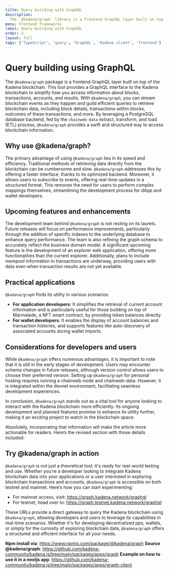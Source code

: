 ```yaml
---
title: Query building with GraphQL
description:
  The `@kadena/graph` library is a frontend GraphQL layer built on top of the Kadena blockchain that provides drill-down access to real-time and historical data.
menu: Frontend frameworks
label: Query building with GraphQL
order: 2
layout: full
tags: ['TypeScript', 'query', 'GraphQL', 'Kadena client', 'frontend']
---
```


# Query building using GraphQL

The `@kadena/graph` package is a frontend GraphQL layer built on top of the Kadena blockchain.
This tool provides a GraphQL interface to the Kadena blockchain to simplify how you access information about blocks, transactions, accounts, and results.
With `@kadena/graph`, you can stream blockchain events as they happen and guild efficient queries to retrieve blockchain data, including block details, transactions within blocks, outcomes of these transactions, and more. 
By leveraging a PostgreSQL database backend, fed by the `chainweb-data` extract, transform, and load (ETL) process, `@kadena/graph` provides a swift and structured way to access blockchain information.

## Why use @kadena/graph?

The primary advantage of using `@kadena/graph` lies in its speed and efficiency. Traditional methods of retrieving data directly from the blockchain can be cumbersome and slow. `@kadena/graph` addresses this by offering a faster interface, thanks to its optimized backend. Moreover, it allows users to subscribe to events, offering real-time updates in a structured format. This removes the need for users to perform complex mappings themselves, streamlining the development process for dApp and wallet developers.

## Upcoming features and enhancements

The development team behind `@kadena/graph` is not resting on its laurels. Future releases will focus on performance improvements, particularly through the addition of specific indexes to the underlying database to enhance query performance. The team is also refining the graph schema to accurately reflect the business domain model. A significant upcoming feature is the development of an explorer web application, offering more functionalities than the current explorer. Additionally, plans to include mempool information in transactions are underway, providing users with data even when transaction results are not yet available.

## Practical applications

`@kadena/graph` finds its utility in various scenarios:

- **For application developers**: It simplifies the retrieval of current account information and is particularly useful for those building on top of Marmalade, a NFT smart contract, by providing token balances directly.
- **For wallet developers**: It enables the display of account balances and transaction histories, and supports features like auto-discovery of associated accounts during wallet imports.

## Considerations for developers and users

While `@kadena/graph` offers numerous advantages, it is important to note that it is still in the early stages of development. Users may encounter schema changes in future releases, although version control allows users to choose their preferred version. Setting up `@kadena/graph` for personal hosting requires running a chainweb-node and chainweb-data. However, it is integrated within the devnet environment, facilitating seamless development experiences.

In conclusion, `@kadena/graph` stands out as a vital tool for anyone looking to interact with the Kadena blockchain more efficiently. Its ongoing development and planned features promise to enhance its utility further, making it an exciting project to watch in the blockchain space.

Absolutely, incorporating that information will make the article more actionable for readers. Here’s the revised section with those details included:

## Try @kadena/graph in action

`@kadena/graph` is not just a theoretical tool; it's ready for real-world testing and use. Whether you're a developer looking to integrate Kadena blockchain data into your applications or a user interested in exploring blockchain transactions and accounts, `@kadena/graph` is accessible on both testnet and mainnet. Here’s how you can start experimenting:

- For mainnet access, visit: https://graph.kadena.network/graphql
- For testnet, head over to: https://graph.testnet.kadena.network/graphql

These URLs provide a direct gateway to query the Kadena blockchain using `@kadena/graph`, allowing developers and users to leverage its capabilities in real-time scenarios. 
Whether it's for developing decentralized pps, wallets, or simply for the curiosity of exploring blockchain data, `@kadena/graph` offers a structured and efficient interface for all your needs.

**Npm install via**: https://www.npmjs.com/package/@kadena/graph
**Source @kadena/graph**: https://github.com/kadena-community/kadena.js/tree/main/packages/apps/graph
**Example on how to use it in a nextjs app**: https://github.com/kadena-community/kadena.js/tree/main/packages/apps/graph-client